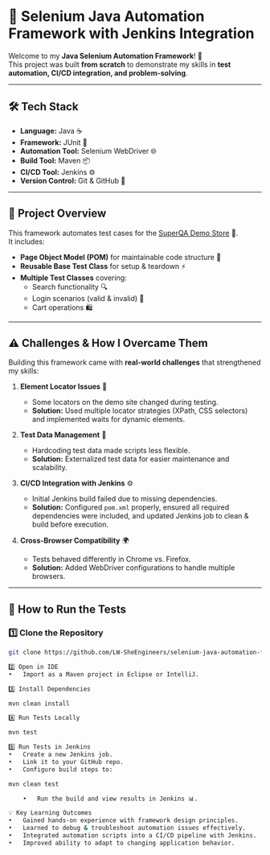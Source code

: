 # 🚀 Selenium Java Automation Framework with Jenkins Integration

Welcome to my **Java Selenium Automation Framework**! 🎯  
This project was built **from scratch** to demonstrate my skills in **test automation, CI/CD integration, and problem-solving**.

---

## 🛠 Tech Stack
- **Language:** Java ☕
- **Framework:** JUnit 🧪
- **Automation Tool:** Selenium WebDriver 🌐
- **Build Tool:** Maven 📦
- **CI/CD Tool:** Jenkins ⚙️
- **Version Control:** Git & GitHub 🐙

---

## 📌 Project Overview
This framework automates test cases for the [SuperQA Demo Store](http://demostore.superqa.com) 🛒.  
It includes:
- **Page Object Model (POM)** for maintainable code structure 📂
- **Reusable Base Test Class** for setup & teardown ⚡
- **Multiple Test Classes** covering:
  - Search functionality 🔍
  - Login scenarios (valid & invalid) 🔑
  - Cart operations 🛍️

---

## ⚠️ Challenges & How I Overcame Them

Building this framework came with **real-world challenges** that strengthened my skills:

1. **Element Locator Issues** 🔎  
   - Some locators on the demo site changed during testing.  
   - **Solution:** Used multiple locator strategies (XPath, CSS selectors) and implemented waits for dynamic elements.

2. **Test Data Management** 📂  
   - Hardcoding test data made scripts less flexible.  
   - **Solution:** Externalized test data for easier maintenance and scalability.

3. **CI/CD Integration with Jenkins** ⚙️  
   - Initial Jenkins build failed due to missing dependencies.  
   - **Solution:** Configured `pom.xml` properly, ensured all required dependencies were included, and updated Jenkins job to clean & build before execution.

4. **Cross-Browser Compatibility** 🌍  
   - Tests behaved differently in Chrome vs. Firefox.  
   - **Solution:** Added WebDriver configurations to handle multiple browsers.

---

## 🚀 How to Run the Tests

### **1️⃣ Clone the Repository**
```bash
git clone https://github.com/LW-SheEngineers/selenium-java-automation-framework.git

2️⃣ Open in IDE
•	Import as a Maven project in Eclipse or IntelliJ.

3️⃣ Install Dependencies

mvn clean install

4️⃣ Run Tests Locally

mvn test

5️⃣ Run Tests in Jenkins
•	Create a new Jenkins job.
•	Link it to your GitHub repo.
•	Configure build steps to:

mvn clean test

	•	Run the build and view results in Jenkins 📊.

💡 Key Learning Outcomes
•	Gained hands-on experience with framework design principles.
•	Learned to debug & troubleshoot automation issues effectively.
•	Integrated automation scripts into a CI/CD pipeline with Jenkins.
•	Improved ability to adapt to changing application behavior.



